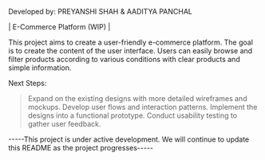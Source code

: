 Developed by: PREYANSHI SHAH  & AADITYA PANCHAL

| E-Commerce Platform (WIP) |

This project aims to create a user-friendly e-commerce platform. The goal is to create the content of the user interface. Users can easily browse and filter products according to various conditions with clear products and simple information.

Next Steps:
> Expand on the existing designs with more detailed wireframes and mockups.
> Develop user flows and interaction patterns.
> Implement the designs into a functional prototype.
> Conduct usability testing to gather user feedback.

-----This project is under active development. We will continue to update this README as the project progresses-----

